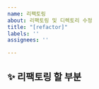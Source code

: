 ```yaml
---
name: 리팩토링
about: 리팩토링 및 디렉토리 수정
title: "[refactor]"
labels: ''
assignees: ''

---
```


## ✨ 리팩토링 할 부분

<br>

